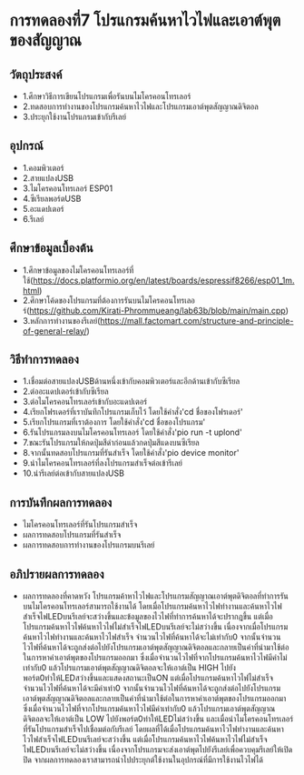 # การทดลองที่7 โปรแกรมค้นหาไวไฟและเอาต์พุตของสัญญาณ

## วัตถุประสงค์
* 1.ศึกษาวิธีการเขียนโปรแกรมเพื่อรันบนไมโครคอนโทรเลอร์
* 2.ทดสอบการทำงานของโปรแกรมค้นหาไวไฟและโปรแกรมเอาต์พุตสัญญาณดิจิตอล
* 3.ประยุกใช้งานโปรแกรมเข้ากับรีเลย์

## อุปกรณ์
* 1.คอมพิวเตอร์
* 2.สายแปลงUSB
* 3.ไมโครคอนโทรเลอร์ ESP01
* 4.ซีเรียลพอร์ตUSB
* 5.อะแดปเตอร์
* 6.รีเลย์

## ศึกษาข้อมูลเบื้องต้น
* 1.ศึกษาข้อมูลของไมโครคอนโทรเลอร์ที่ใช้(https://docs.platformio.org/en/latest/boards/espressif8266/esp01_1m.html)
* 2.ศึกษาโค้ดของโปรแกรมที่ต้องการรันบนไมโครคอนโทรเลอร์(https://github.com/Kirati-Phrommueang/lab63b/blob/main/main.cpp)
* 3.หลักการทำงานของรีเลย์(https://mall.factomart.com/structure-and-principle-of-general-relay/)

## วิธีทำการทดลอง
* 1.เชื่อมต่อสายแปลงUSBด้านหนึ่งเข้ากับคอมพิวเตอร์และอีกด้านเข้ากับซีเรียล
* 2.ต่ออะแดปเตอร์เข้ากับซีเรียล
* 3.ต่อไมโครคอนโทรเลอร์เข้ากับอะแดปเตอร์
* 4.เรียกโฟรเดอร์ที่เราบันทึกโปรแกรมเก็บไว้ โดยใช้คำสั่ง'cd ชื่อของโฟรเดอร์'
* 5.เรียกโปรแกรมที่เราต้องการ โดยใช้คำสั่ง'cd ชื่อของโปรแกรม'
* 6.รันโปรแกรมลงบนไมโครคอนโทรเลอร์ โดยใช้คำสั่ง'pio run -t uplond'
* 7.ขณะรันโปรแกรมให้กดปุ่มสีดำก่อนแล้วกดปุ่มสีแดงบนซีเรียล
* 8.จากนั้นทดสอบโปรแกรมที่รันสำเร็จ โดยใช้คำสั่ง'pio device monitor'
* 9.นำไมโครคอนโทรเลอร์ที่ลงโปรแกรมสำเร็จต่อเข้ารีเลย์
* 10.นำรีเลย์ต่อเข้ากับสายแปลงUSB

## การบันทึกผลการทดลอง
* ไมโครคอนโทรเลอร์ที่รันโปรแกรมสำเร็จ
* ผลการทดสอบโปรแกรมที่รันสำเร็จ
* ผลการทดสอบการทำงานของโปรแกรมบนรีเลย์
## อภิปรายผลการทดลอง
* ผลการทดลองที่คาดหวัง
โปรแกรมค้าหาไวไฟและโปรแกรมสัญญาณเอาต์พุตดิจิตอลที่ทำการรันบนไมโครคอนโทรเลอร์สามารถใช้งานได้ โดยเมื่อโปรแกรมค้นหาไวไฟทำงานและค้นหาไวไฟสำเร็จไฟLEDบนรีเลย์จะสว่างขึ้นและข้อมูลของไวไฟที่ทำการค้นหาได้จะปรากฎขึ้น แต่เมื่อโปรแกรมค้นหาไวไฟค้นหาไวไฟไม่สำเร็จไฟLEDบนรีเลย์จะไม่สว่างขึ้น เนื่องจากเมื่อโปรแกรมค้นหาไวไฟทำงานและค้นหาไวไฟสำเร็จ จำนวนไวไฟที่ค้นหาได้จะไม่เท่ากับ0 จากนั้นจำนวนไวไฟที่ค้นหาได้จะถูกส่งต่อไปยังโปรแกรมเอาต์พุตสัญญาณดิจิตอลและกลายเป็นค่าที่นำมาใช้ต่อในการหาค่าเอาต์พุตของโปรแกรมออกมา ซึ่งเมื่อจำนวนไวไฟที่จากโปรแกรมค้นหาไวไฟมีค่าไม่เท่ากับ0 แล้วโปรแกรมเอาต์พุตสัญญาณดิจิตอลจะให้เอาต์เป็น HIGH ไปยังพอร์ต0ทำให้LEDสว่างขึ้นและแสดงสถานะเป็นON แต่เมื่อโปรแกรมค้นหาไวไฟไม่สำเร็จ จำนวนไวไฟที่ค้นหาได้จะมีค่าเท่า0 จากนั้นจำนวนไวไฟที่ค้นหาได้จะถูกส่งต่อไปยังโปรแกรมเอาต์พุตสัญญาณดิจิตอลและกลายเป็นค่าที่นำมาใช้ต่อในการหาค่าเอาต์พุตของโปรแกรมออกมา ซึ่งเมื่อจำนวนไวไฟที่จากโปรแกรมค้นหาไวไฟมีค่าเท่ากับ0 แล้วโปรแกรมเอาต์พุตสัญญาณดิจิตอลจะให้เอาต์เป็น LOW ไปยังพอร์ต0ทำให้LEDไม่สว่างขึ้น และเมื่อนำไมโครคอนโทรเลอร์ที่รันโปรแกรมสำเร็จไปเชื่อมต่อกับรีเลย์ โดยผลที่ได้เมื่อโปรแกรมค้นหาไวไฟทำงานและค้นหาไวไฟสำเร็จไฟLEDบนรีเลย์จะสว่างขึ้น แต่เมื่อโปรแกรมค้นหาไวไฟค้นหาไวไฟไม่สำเร็จไฟLEDบนรีเลย์จะไม่สว่างขึ้น เนื่องจากโปรแกรมจะส่งเอาต์พุตไปยังรีเลย์เพื่อควบคุมรีเลย์ให้เปิดปิด จากผลการทดลองเราสามารถนำไปประยุกต์ใช้งานในอุปกรณ์ที่มีการใช้งานไวไฟได้

